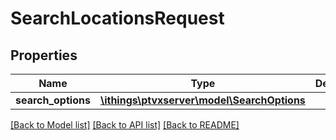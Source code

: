 # SearchLocationsRequest

## Properties
Name | Type | Description | Notes
------------ | ------------- | ------------- | -------------
**search_options** | [**\ithings\ptvxserver\model\SearchOptions**](SearchOptions.md) |  | [optional] 

[[Back to Model list]](../../README.md#documentation-for-models) [[Back to API list]](../../README.md#documentation-for-api-endpoints) [[Back to README]](../../README.md)

